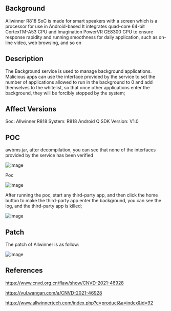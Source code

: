 ## Background
Allwinner R818 SoC is made for smart speakers with a screen which is a processor for use in Android-based
It integrates quad-core 64-bit CortexTM-A53 CPU and Imagination PowerVR GE8300 GPU to ensure response rapidity and
running smoothness for daily application, such as on-line video, web browsing, and so on

## Description
The Background service is used to manage background applications. Malicious apps can use the interface provided by the service to set the number of applications allowed to run in the background to 0 and add themselves to the whitelist, so that once other applications enter the background, they will be forcibly stopped by the system;

## Affect Versions
Soc: Allwinner R818 
System: R818 Android Q 
SDK Version: V1.0 

## POC

awbms.jar, after decompilation, you can see that none of the interfaces provided by the service has been verified

![image](https://user-images.githubusercontent.com/13774458/129029091-3374de2b-ba26-45c8-9649-2561b770850b.png)

Poc

![image](https://user-images.githubusercontent.com/13774458/129029113-95af4414-595d-4849-8d70-3e9452370d26.png)

After running the poc, start any third-party app, and then click the home button to make the third-party app enter the background, you can see the log, and the third-party app is killed;

![image](https://user-images.githubusercontent.com/13774458/129029148-d060dddd-076d-4ade-b112-5ebe7ab1f194.png)



## Patch
The patch of Allwinner is as follow:

![image](https://user-images.githubusercontent.com/13774458/129029479-cc6e7f84-3ce1-4124-98c3-a606ed387d85.png)


## References
https://www.cnvd.org.cn/flaw/show/CNVD-2021-46928

https://vul.wangan.com/a/CNVD-2021-46928

https://www.allwinnertech.com/index.php?c=product&a=index&id=92
